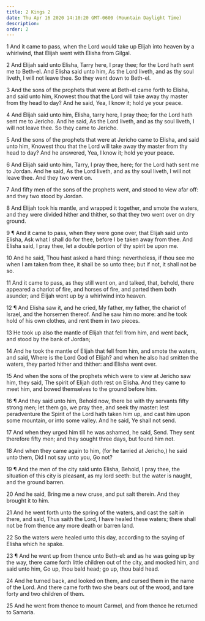 ```yaml
---
title: 2 Kings 2
date: Thu Apr 16 2020 14:10:20 GMT-0600 (Mountain Daylight Time)
description: 
order: 2
---
```


<p>
  1 And it came to pass, when the Lord would take up Elijah into heaven by a
  whirlwind, that Elijah went with Elisha from Gilgal.
</p>
<p>
  2 And Elijah said unto Elisha, Tarry here, I pray thee; for the Lord hath sent
  me to Beth-el. And Elisha said unto him, As the Lord liveth, and as thy soul
  liveth, I will not leave thee. So they went down to Beth-el.
</p>
<p>
  3 And the sons of the prophets that were at Beth-el came forth to Elisha, and
  said unto him, Knowest thou that the Lord will take away thy master from thy
  head to day? And he said, Yea, I know it; hold ye your peace.
</p>
<p>
  4 And Elijah said unto him, Elisha, tarry here, I pray thee; for the Lord hath
  sent me to Jericho. And he said, As the Lord liveth, and as thy soul liveth, I
  will not leave thee. So they came to Jericho.
</p>
<p>
  5 And the sons of the prophets that were at Jericho came to Elisha, and said
  unto him, Knowest thou that the Lord will take away thy master from thy head
  to day? And he answered, Yea, I know it; hold ye your peace.
</p>
<p>
  6 And Elijah said unto him, Tarry, I pray thee, here; for the Lord hath sent
  me to Jordan. And he said, As the Lord liveth, and as thy soul liveth, I will
  not leave thee. And they two went on.
</p>
<p>
  7 And fifty men of the sons of the prophets went, and stood to view afar off:
  and they two stood by Jordan.
</p>
<p>
  8 And Elijah took his mantle, and wrapped it together, and smote the waters,
  and they were divided hither and thither, so that they two went over on dry
  ground.
</p>
<p>
  9 &#xB6; And it came to pass, when they were gone over, that Elijah said unto
  Elisha, Ask what I shall do for thee, before I be taken away from thee. And
  Elisha said, I pray thee, let a double portion of thy spirit be upon me.
</p>
<p>
  10 And he said, Thou hast asked a hard thing: nevertheless, if thou see me
  when I am taken from thee, it shall be so unto thee; but if not, it shall not
  be so.
</p>
<p>
  11 And it came to pass, as they still went on, and talked, that, behold, there
  appeared a chariot of fire, and horses of fire, and parted them both asunder;
  and Elijah went up by a whirlwind into heaven.
</p>
<p>
  12 &#xB6; And Elisha saw it, and he cried, My father, my father, the chariot
  of Israel, and the horsemen thereof. And he saw him no more: and he took hold
  of his own clothes, and rent them in two pieces.
</p>
<p>
  13 He took up also the mantle of Elijah that fell from him, and went back, and
  stood by the bank of Jordan;
</p>
<p>
  14 And he took the mantle of Elijah that fell from him, and smote the waters,
  and said, Where is the Lord God of Elijah? and when he also had smitten the
  waters, they parted hither and thither: and Elisha went over.
</p>
<p>
  15 And when the sons of the prophets which were to view at Jericho saw him,
  they said, The spirit of Elijah doth rest on Elisha. And they came to meet
  him, and bowed themselves to the ground before him.
</p>
<p>
  16 &#xB6; And they said unto him, Behold now, there be with thy servants fifty
  strong men; let them go, we pray thee, and seek thy master: lest peradventure
  the Spirit of the Lord hath taken him up, and cast him upon some mountain, or
  into some valley. And he said, Ye shall not send.
</p>
<p>
  17 And when they urged him till he was ashamed, he said, Send. They sent
  therefore fifty men; and they sought three days, but found him not.
</p>
<p>
  18 And when they came again to him, (for he tarried at Jericho,) he said unto
  them, Did I not say unto you, Go not?
</p>
<p>
  19 &#xB6; And the men of the city said unto Elisha, Behold, I pray thee, the
  situation of this city is pleasant, as my lord seeth: but the water is naught,
  and the ground barren.
</p>
<p>
  20 And he said, Bring me a new cruse, and put salt therein. And they brought
  it to him.
</p>
<p>
  21 And he went forth unto the spring of the waters, and cast the salt in
  there, and said, Thus saith the Lord, I have healed these waters; there shall
  not be from thence any more death or barren land.
</p>
<p>
  22 So the waters were healed unto this day, according to the saying of Elisha
  which he spake.
</p>
<p>
  23 &#xB6; And he went up from thence unto Beth-el: and as he was going up by
  the way, there came forth little children out of the city, and mocked him, and
  said unto him, Go up, thou bald head; go up, thou bald head.
</p>
<span></span>
<p>
  24 And he turned back, and looked on them, and cursed them in the name of the
  Lord. And there came forth two she bears out of the wood, and tare forty and
  two children of them.
</p>
<p>
  25 And he went from thence to mount Carmel, and from thence he returned to
  Samaria.
</p>
